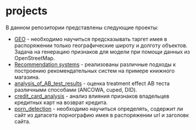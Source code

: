 # projects
В данном репозитории представлены следующие проекты:  
* [GEO](https://github.com/DimSap/projects/tree/main/GEO) - необходимо научиться предсказывать таргет имея в распоряжении только географические широту и долготу объектов. Задача на генерацию признаков для модели при помощи данных из OpenStreetMap.
* [Recommendation systems](https://github.com/DimSap/projects/tree/main/Recommendation_systems) - реализованы различные подходы к построению рекомендательных систем на примере книжного магазина.
* [analysis_of_AB_test_results](https://github.com/DimSap/projects/tree/main/analysis_of_AB_test_results) - оценка treatment effect AB теста различными способами (ANCOWA, cuped, DID).
* [credit_card_analysis](https://github.com/DimSap/projects/tree/main/credit_card_analysis) - анализ влияния признаков владельцев кредитных карт на возврат кредита.
* [porn_detection](https://github.com/DimSap/projects/tree/main/porn_detection) - необходимо научиться определять, содержит ли сайт из датасета порнографию имея в распоряжении url и заголовк сайта.
